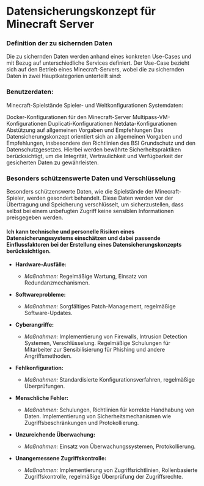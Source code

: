 # Datensicherungskonzept für Minecraft Server

### Definition der zu sichernden Daten

Die zu sichernden Daten werden anhand eines konkreten Use-Cases und mit Bezug auf unterschiedliche Services definiert. Der Use-Case bezieht sich auf den Betrieb eines Minecraft-Servers, wobei die zu sichernden Daten in zwei Hauptkategorien unterteilt sind:

### Benutzerdaten:

Minecraft-Spielstände
Spieler- und Weltkonfigurationen
Systemdaten:

Docker-Konfigurationen für den Minecraft-Server
Multipass-VM-Konfigurationen
Duplicati-Konfigurationen
Netdata-Konfigurationen
Abstützung auf allgemeinen Vorgaben und Empfehlungen
Das Datensicherungskonzept orientiert sich an allgemeinen Vorgaben und Empfehlungen, insbesondere den Richtlinien des BSI Grundschutz und den Datenschutzgesetzes. Hierbei werden bewährte Sicherheitspraktiken berücksichtigt, um die Integrität, Vertraulichkeit und Verfügbarkeit der gesicherten Daten zu gewährleisten.

### Besonders schützenswerte Daten und Verschlüsselung

Besonders schützenswerte Daten, wie die Spielstände der Minecraft-Spieler, werden gesondert behandelt. Diese Daten werden vor der Übertragung und Speicherung verschlüsselt, um sicherzustellen, dass selbst bei einem unbefugten Zugriff keine sensiblen Informationen preisgegeben werden.

#### Ich kann technische und personelle Risiken eines Datensicherungssystems einschätzen und dabei passende Einflussfaktoren bei der Erstellung eines Datensicherungskonzepts berücksichtigen.

- **Hardware-Ausfälle:**
  - *Maßnahmen:* Regelmäßige Wartung, Einsatz von Redundanzmechanismen.

- **Softwareprobleme:**
  - *Maßnahmen:* Sorgfältiges Patch-Management, regelmäßige Software-Updates.

- **Cyberangriffe:**
  - *Maßnahmen:* Implementierung von Firewalls, Intrusion Detection Systemen, Verschlüsselung. Regelmäßige Schulungen für Mitarbeiter zur Sensibilisierung für Phishing und andere Angriffsmethoden.

- **Fehlkonfiguration:**
  - *Maßnahmen:* Standardisierte Konfigurationsverfahren, regelmäßige Überprüfungen.

- **Menschliche Fehler:**
  - *Maßnahmen:* Schulungen, Richtlinien für korrekte Handhabung von Daten. Implementierung von Sicherheitsmechanismen wie Zugriffsbeschränkungen und Protokollierung.

- **Unzureichende Überwachung:**
  - *Maßnahmen:* Einsatz von Überwachungssystemen, Protokollierung.

- **Unangemessene Zugriffskontrolle:**
  - *Maßnahmen:* Implementierung von Zugriffsrichtlinien, Rollenbasierte Zugriffskontrolle, regelmäßige Überprüfung der Zugriffsrechte.
